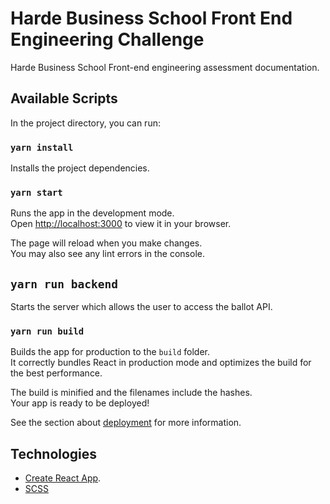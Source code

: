 # Harde Business School Front End Engineering Challenge

Harde Business School Front-end engineering assessment documentation.

## Available Scripts

In the project directory, you can run:

### `yarn install`

Installs the project dependencies.

### `yarn start`

Runs the app in the development mode.\
Open [http://localhost:3000](http://localhost:3000) to view it in your browser.

The page will reload when you make changes.\
You may also see any lint errors in the console.

## `yarn run backend`

Starts the server which allows the user to access the ballot API.

### `yarn run build`

Builds the app for production to the `build` folder.\
It correctly bundles React in production mode and optimizes the build for the best performance.

The build is minified and the filenames include the hashes.\
Your app is ready to be deployed!

See the section about [deployment](https://facebook.github.io/create-react-app/docs/deployment) for more information.

## Technologies

- [Create React App](https://github.com/facebook/create-react-app).
- [SCSS](https://www.typescriptlang.org/)
